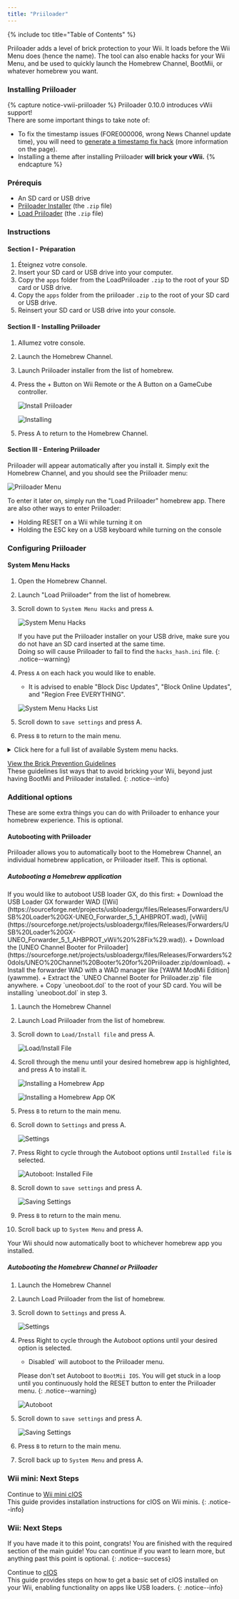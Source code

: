 ```yaml
---
title: "Priiloader"
---
```


{% include toc title="Table of Contents" %}

Priiloader adds a level of brick protection to your Wii. It loads before the Wii Menu does (hence the name). The tool can also enable hacks for your Wii Menu, and be used to quickly launch the Homebrew Channel, BootMii, or whatever homebrew you want.

### Installing Priiloader

{% capture notice-vwii-priiloader %}
Priiloader 0.10.0 introduces vWii support! <br> There are some important things to take note of:
+ To fix the timestamp issues (FORE000006, wrong News Channel update time), you will need to [generate a timestamp fix hack](https://garyodernichts.github.io/priiloader-patch-gen/) (more information on the page).
+ Installing a theme after installing Priiloader **will brick your vWii.**
{% endcapture %}

<!--div class="notice--success" markdown="1">{{ notice-vwii-priiloader }} </div-->

### Prérequis

* An SD card or USB drive
* [Priiloader Installer](https://oscwii.org/library/app/priiloader) (the `.zip` file)
* [Load Priiloader](https://oscwii.org/library/app/loadpriiloader) (the `.zip` file)

### Instructions

#### Section I - Préparation

1. Éteignez votre console.
1. Insert your SD card or USB drive into your computer.
1. Copy the `apps` folder from the LoadPriiloader `.zip` to the root of your SD card or USB drive.
1. Copy the `apps` folder from the priiloader `.zip` to the root of your SD card or USB drive.
1. Reinsert your SD card or USB drive into your console.

#### Section II - Installing Priiloader

1. Allumez votre console.
1. Launch the Homebrew Channel.
1. Launch Priiloader installer from the list of homebrew.
1. Press the + Button on Wii Remote or the A Button on a GameCube controller.

    ![Install Priiloader](/images/priiloader/installer.png)

    ![Installing](/images/priiloader/installing.png)

1. Press A to return to the Homebrew Channel.

#### Section III - Entering Priiloader

Priiloader will appear automatically after you install it. Simply exit the Homebrew Channel, and you should see the Priiloader menu:

![Priiloader Menu](/images/priiloader/menu.png)

To enter it later on, simply run the "Load Priiloader" homebrew app. There are also other ways to enter Priiloader:

+ Holding RESET on a Wii while turning it on
+ Holding the ESC key on a USB keyboard while turning on the console

### Configuring Priiloader

#### System Menu Hacks

1. Open the Homebrew Channel.
1. Launch "Load Priiloader" from the list of homebrew.
1. Scroll down to `System Menu Hacks` and press `A`.

    ![System Menu Hacks](/images/priiloader/menu_hacks.png)

    If you have put the Priiloader installer on your USB drive, make sure you do not have an SD card inserted at the same time. <br> Doing so will cause Priiloader to fail to find the `hacks_hash.ini` file.
    {: .notice--warning}

1. Press `A` on each hack you would like to enable.
    + It is advised to enable "Block Disc Updates", "Block Online Updates", and "Region Free EVERYTHING".

    ![System Menu Hacks List](/images/priiloader/system_menu_hacks.png)

1. Scroll down to `save settings` and press A.
1. Press `B` to return to the main menu.

<details id="system-menu-hacks-list" class="notice--info" markdown="1">
<summary><a>Click here for a full list of available System menu hacks.</a></summary>

| Hack                                      | Description                                                                                                                                                                           |
| ----------------------------------------- | ------------------------------------------------------------------------------------------------------------------------------------------------------------------------------------- |
| Block Disc Updates                        | Removes the "Wii System Update" screen included with some games that forces you to update the system before playing the game.                                                         |
| Block Online Updates                      | Disables updating your Wii. Updates will fail with error 32007.                                                                                                                       |
| Auto-Press A at Health Screen             | Automatically presses the A Button to get past the initial "Health and Safety" screen.                                                                                                |
| Replace Health Screen with Backmenu       | Changes the "Health and Safety" screen to the animation played when returning to the Wii Menu.                                                                                        |
| Move Disc Channel                         | Enables moving the Disc Channel anywhere on the Wii Menu. It's normally stuck in the top left of the first page.                                                                      |
| Wiimmfi Patch v4                          | Automatically patches all games you run from the Disc Channel for use with Wiimmfi.                                                                                                   |
| 480p graphics fix in system menu          | Fixes a small issue with 480p on the Wii Menu.                                                                                                                                        |
| Remove NoCopy Save File Protection        | Allows you to copy normally disallowed save files to your SD card from Data Management                                                                                                |
| Region Free EVERYTHING                    | Disables region locking for any Wii application, including downloaded ones.                                                                                                           |
| ~~No System Menu Sounds AT ALL~~          | ~~Disables all the Wii Menu sound effects.~~ Currently broken.                                                                                                                        |
| No System Menu Background Music           | Disables the Wii Menu background music.                                                                                                                                               |
| Re-Enable Bannerbomb v2                   | Enables the "Bannerbomb" exploit on the latest Wii version. Not needed when the Homebrew Channel is already installed.                                                                |
| OSReport to UsbGecko(slot B)              | Sends Wii Menu logs to a debugging device in memory card slot B.                                                                                                                      |
| OSReport to UsbGecko(GeckoOS,B)           | Sends Wii Menu logs to a debugging device in memory card slot B, if the Wii Menu is launched by Gecko OS.                                                                             |
| Force boot into Data Management           | Immediately loads the Wii menu into Data Management.                                                                                                                                  |
| Force Standard Recovery Mode              | Automatically launches the console in recovery mode. Used to launch recovery discs, letting users unbrick their Wii systems.                                                          |
| Remove Diagnostic Disc Check              | Removes a check in the Wii to see if an inserted game matches the title ID of the "Wii Startup Disc".                                                                                 |
| No-Delete HAXX,JODI,DVDX,DISC,DISK,RZDx   | Re-enable channels with these title IDs (originally blocked in system updates due to them being exploits).                                                                            |
| Force Disc Games to run under IOS249      | Make discs use cIOS 249 as the game's IOS. While it cannot allow playing of burned games on its own, it is needed to play burned discs. (Can give you Error 002 on a non-burned game) |
| Remove Deflicker                          | Removes the deflicker filter and makes the Wii Menu appear clearer.                                                                                                                   |
| Block Disc Autoboot                       | This prevents the Wii from instantly launching discs with title IDs starting with 0 or 1 (0x30, 0x31).                                                                                |
| Allow TitleID RAAE, 408x, 410x            | Allows the Wii Menu to read the discs with the title IDs RAAE (Wii Startup Disc), 408x and 410x (Wii Backup Disc)                                                                     |
| Remove IOS16 Disc Error                   | Allows the Wii Menu to launch discs (this is only the Wii Backup Disc) that use IOS16.                                                                                                |
| Mark Network Connection as Tested         | Enables the `Use This Connection` button in the Internet connection settings, regardless of the results of the last connection test.                                                  |
| Always enable WiiConnect24 for vWii       | Enables WiiConnect24 & Standby Connection every time the Wii menu starts. **Requires a reboot after enabling.**                                                                       |
| Create message via Calendar button (vWii) | Clicking on the Calendar button opens the Create Message menu instead of the Calendar, allowing the user to create Memos, send messages to, and register Wii friends.                 |

</details>

[View the Brick Prevention Guidelines](bricks#brick-prevention)<br> These guidelines list ways that to avoid bricking your Wii, beyond just having BootMii and Priiloader installed.
{: .notice--info}

### Additional options

These are some extra things you can do with Priiloader to enhance your homebrew experience. This is optional.

#### Autobooting with Priiloader

Priiloader allows you to automatically boot to the Homebrew Channel, an individual homebrew application, or Priiloader itself. This is optional.

##### Autobooting a Homebrew application

<div id="autobooting-usbloadergx" class="notice--warning" markdown="1">
If you would like to autoboot USB loader GX, do this first:
  + Download the USB Loader GX forwarder WAD ([Wii](https://sourceforge.net/projects/usbloadergx/files/Releases/Forwarders/USB%20Loader%20GX-UNEO_Forwarder_5_1_AHBPROT.wad), [vWii](https://sourceforge.net/projects/usbloadergx/files/Releases/Forwarders/USB%20Loader%20GX-UNEO_Forwarder_5_1_AHBPROT_vWii%20%28Fix%29.wad)).
  + Download the [UNEO Channel Booter for Priiloader](https://sourceforge.net/projects/usbloadergx/files/Releases/Forwarders%20dols/UNEO%20Channel%20Booter%20for%20Priiloader.zip/download).
  + Install the forwarder WAD with a WAD manager like [YAWM ModMii Edition](yawmme).
  + Extract the `UNEO Channel Booter for Priiloader.zip` file anywhere.
  + Copy `uneoboot.dol` to the root of your SD card.
You will be installing `uneoboot.dol` in step 3.
</div>

1. Launch the Homebrew Channel
1. Launch Load Priiloader from the list of homebrew.
1. Scroll down to `Load/Install file` and press A.

    ![Load/Install File](/images/priiloader/menu_install_file.png)

1. Scroll through the menu until your desired homebrew app is highlighted, and press A to install it.

    ![Installing a Homebrew App](/images/priiloader/installing_file.png)

    ![Installing a Homebrew App OK](/images/priiloader/installing_file_ok.png)

1. Press `B` to return to the main menu.
1. Scroll down to `Settings` and press A.

    ![Settings](/images/priiloader/menu_settings.png)

1. Press Right to cycle through the Autoboot options until `Installed file` is selected.

    ![Autoboot: Installed File](/images/priiloader/autoboot_installed_file.png)

1. Scroll down to `save settings` and press A.

    ![Saving Settings](/images/priiloader/settings_save.png)

1. Press `B` to return to the main menu.
1. Scroll back up to `System Menu` and press A.

Your Wii should now automatically boot to whichever homebrew app you installed.

##### Autobooting the Homebrew Channel or Priiloader

1. Launch the Homebrew Channel
1. Launch Load Priiloader from the list of homebrew.
1. Scroll down to `Settings` and press A.

    ![Settings](/images/priiloader/menu_settings.png)

1. Press Right to cycle through the Autoboot options until your desired option is selected.
    + Disabled` will autoboot to the Priiloader menu.

    Please don't set Autoboot to `BootMii IOS`. You will get stuck in a loop until you continuously hold the RESET button to enter the Priiloader menu.
    {: .notice--warning}

    ![Autoboot](/images/priiloader/autoboot_disabled.png)

1. Scroll down to `save settings` and press A.

    ![Saving Settings](/images/priiloader/settings_save.png)

1. Press `B` to return to the main menu.
1. Scroll back up to `System Menu` and press A.

### Wii mini: Next Steps

Continue to [Wii mini cIOS](cios-mini)<br> This guide provides installation instructions for cIOS on Wii minis.
{: .notice--info}

### Wii: Next Steps

If you have made it to this point, congrats! You are finished with the required section of the main guide! You can continue if you want to learn more, but anything past this point is optional.
{: .notice--success}

Continue to [cIOS](cios)<br> This guide provides steps on how to get a basic set of cIOS installed on your Wii, enabling functionality on apps like USB loaders.
{: .notice--info}
